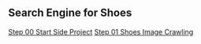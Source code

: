 ## Search Engine for Shoes

[Step 00 Start Side Project](https://mapadubak.tistory.com/109)
[Step 01 Shoes Image Crawling](https://mapadubak.tistory.com/110)
